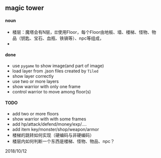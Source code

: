 ## magic tower

#### noun
- 楼层：魔塔会有N层，`层`使用Floor，每个Floor由地板、墙、楼梯、怪物、物品（钥匙、宝石、血瓶、铁镐等）、npc等组成，
- 

#### done
- use `pygame` to show image(and part of image)
- load layer from .json files created by `Tiled`
- show layer correctly
- use two or more layers 
- show warrior with only one frame
- control warrior to move among floor(s)

#### TODO 
- add two or more floors
- show warrior with with some frames
- add hp/attack/defend/money/exp/....
- add item key/monster/shop/weapon/armor
- 楼梯的跳转如何实现（硬编码与非硬编码）
- 楼层内如何判断一个东西是楼梯、怪物、物品、npc？


2018/10/12

